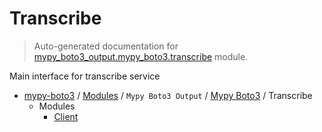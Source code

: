 # Transcribe

> Auto-generated documentation for [mypy_boto3_output.mypy_boto3.transcribe](https://github.com/vemel/mypy_boto3/blob/master/mypy_boto3_output/mypy_boto3/transcribe/__init__.py) module.

Main interface for transcribe service

- [mypy-boto3](../../../README.md#mypy_boto3) / [Modules](../../../MODULES.md#mypy-boto3-modules) / `Mypy Boto3 Output` / [Mypy Boto3](../index.md#mypy-boto3) / Transcribe
    - Modules
        - [Client](client.md#client)
